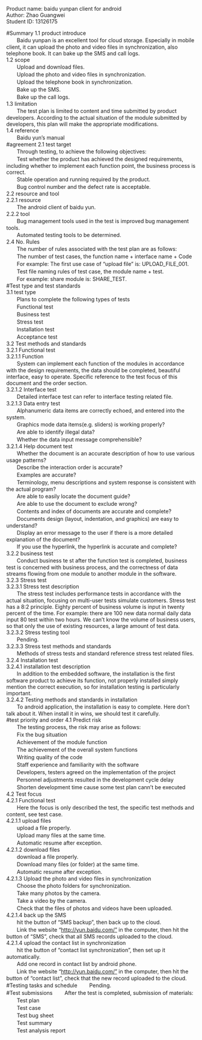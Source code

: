 Product name: baidu yunpan client for android  
Author: Zhao Guangwei  
Student ID: 13126175  

#Summary
1.1 product introduce  
　　Baidu yunpan is an excellent tool for cloud storage. Especially in mobile client, it can upload the photo and video
files in synchronization, also telephone book. It can bake up the SMS and call logs.  
1.2 scope  
　　Upload and download files.  
　　Upload the photo and video files in synchronization.  
　　Upload the telephone book in synchronization.  
　　Bake up the SMS.  
　　Bake up the call logs.  
1.3 limitation  
　　The test plan is limited to content and time submitted by product developers. According to the actual situation of
the module submitted by developers, this plan will make the appropriate modifications.  
1.4 reference  
　　Baidu yun’s manual  
#agreement
2.1 test target  
　　Through testing, to achieve the following objectives:  
　　Test whether the product has achieved the designed requirements, including whether to implement each function point,
the business process is correct.  
　　Stable operation and running required by the product.  
　　Bug control number and the defect rate is acceptable.  
2.2 resource and tool  
2.2.1 resource  
　　The android client of baidu yun.  
2.2.2 tool  
　　Bug management tools used in the test is improved bug management tools.  
　　Automated testing tools to be determined.  
2.4 No. Rules  
　　The number of rules associated with the test plan are as follows:  
　　The number of test cases,  the function name + interface name + Code  
　　For example:  The first use case of “upload file” is: UPLOAD_FILE_001.  
　　Test file naming rules of test case, the module name + test.  
　　For example: share module is: SHARE_TEST.  
#Test type and test standards  
3.1 test type  
　　Plans to complete the following types of tests  
　　Functional test  
　　Business test  
　　Stress test  
　　Installation test  
　　Acceptance test  
3.2 Test methods and standards  
3.2.1 Functional test  
3.2.1.1 Function  
　　System can implement each function of the modules in accordance with the design requirements, the data should be completed, beautiful interface, easy to operate. Specific reference to the test focus of this document and the order section.  
3.2.1.2 Interface test  
　　Detailed interface test can refer to interface testing related file.  
3.2.1.3 Data entry test  
　　Alphanumeric data items are correctly echoed, and entered into the system.  
　　Graphics mode data items(e.g. sliders) is working properly?  
　　Are able to identify illegal data?  
　　Whether the data input message comprehensible?  
3.2.1.4 Help document test  
　　Whether the document is an accurate description of how to use various usage patterns?  
　　Describe the interaction order is accurate?  
　　Examples are accurate?  
　　Terminology, menu descriptions and system response is consistent with the actual program?  
　　Are able to easily locate the document guide?  
　　Are able to use the document to exclude wrong?  
　　Contents and index of documents are accurate and complete?  
　　Documents design (layout, indentation, and graphics) are easy to understand?  
　　Display an error message to the user if there is a more detailed explanation of the document?  
　　If you use the hyperlink, the hyperlink is accurate and complete?  
3.2.2 business test  
　　Conduct business te	st after the function test is completed, business test is concerned with business process, and the correctness of data streams flowing from one module to another module in the software.  
3.2.3 Stress test  
3.2.3.1 Stress test description  
　　The stress test includes performance tests in accordance with the actual situation, focusing on multi-user tests simulate customers. Stress test has a 8:2 principle. Eighty percent of business volume is input in twenty percent of the time. For example: there are 100 new data normal daily data input 80 test within two hours. We can’t know the volume of business users, so that only the use of existing resources, a large amount of test data.  
3.2.3.2 Stress testing tool  
　　Pending.  
3.2.3.3 Stress test methods and standards  
　　Methods of stress tests and standard reference stress test related files.  
3.2.4 Installation test  
3.2.4.1 installation test description  
　　In addition to the embedded software, the installation is the first software product to achieve its function, not properly installed simply mention the correct execution, so for installation testing is particularly important.  
3.2.4.2 Testing methods and standards in installation  
　　To android application, the installation is easy to complete. Here don’t talk about it. When install it in wins, we should test it carefully.  
#test priority and order
4.1 Predict risk  
　　The testing process, the risk may arise as follows:  
　　Fix the bug situation  
　　Achievement of the module function  
　　The achievement of the overall system functions  
　　Writing quality of the code   
　　Staff experience and familiarity with the software  
　　Developers, testers agreed on the implementation of the project  
　　Personnel adjustments resulted in the development cycle delay  
　　Shorten development time cause some test plan cann’t be executed  
4.2 Test focus  
4.2.1 Functional test  
　　Here the focus is only described the test, the specific test methods and content, see test case.  
4.2.1.1 upload files  
　　upload a file properly.  
　　Upload many files at the same time.  
　　Automatic resume after exception.  
4.2.1.2 download files  
　　download a file properly.  
　　Download many files (or folder) at the same time.  
　　Automatic resume after exception.  
4.2.1.3 Upload the photo and video files in synchronization  
　　Choose the photo folders for synchronization.  
　　Take many photos by the camera.  
　　Take a video by the camera.  
　　Check that the files of photos and videos have been uploaded.  
4.2.1.4 back up the SMS  
　　hit the button of “SMS backup”, then back up to the cloud.  
　　Link the website “http://yun.baidu.com/” in the computer, then hit the button of “SMS”, check that all SMS records uploaded to the cloud.  
4.2.1.4 upload the contact list in synchronization  
　　hit the button of “contact list synchronization”, then set up it automatically.  
　　Add one record in contact list by android phone.  
　　Link the website “http://yun.baidu.com/” in the computer, then hit the button of “contact list”, check that the new record uploaded to the cloud.  
#Testing tasks and schedule
　　Pending.  
#Test submissions
　　After the test is completed, submission of materials:   
　　Test plan  
　　Test case  
　　Test bug sheet  
　　Test summary  
　　Test analysis report  
